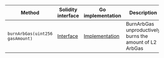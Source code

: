<table>
  <thead>
    <tr>
      <th>Method</th>
      <th>Solidity interface</th>
      <th>Go implementation</th>
      <th>Description</th>
    </tr>
  </thead>
  <tbody>
    <tr>
      <td>
        <code>burnArbGas(uint256 gasAmount)</code>
      </td>
      <td>
        <a
          href="https://github.com/OffchainLabs/nitro/blob/v2.0.14/contracts/src/precompiles/ArbosTest.sol#L13"
          target="_blank"
        >
          Interface
        </a>
      </td>
      <td>
        <a
          href="https://github.com/OffchainLabs/nitro/blob/v2.0.14/precompiles/ArbosTest.go#L16"
          target="_blank"
        >
          Implementation
        </a>
      </td>
      <td>BurnArbGas unproductively burns the amount of L2 ArbGas</td>
    </tr>
  </tbody>
</table>
